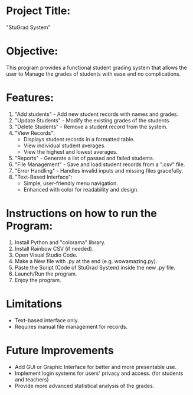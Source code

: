 # Project Title:
"StuGrad System"

# Objective:
This program provides a functional student grading system that allows the user to Manage the 
grades of students with ease and no complications.

# Features:
1. "Add students" - Add new student records with names and grades.
2. "Update Students" - Modify the existing grades of the students.
3. "Delete Students" - Remove a student record from the system.
4. "View Records":
   - Displays student records in a formatted table.
   - View individual student averages.
   - View the highest and lowest averages.
5. "Reports" - Generate a list of passed and failed students.
6. "File Management" - Save and load student records from a ".csv" file.
7. "Error Handling" - Handles invalid inputs and missing files gracefully.
8. "Text-Based Interface":
   - Simple, user-friendly menu navigation.
   - Enhanced with color for readability and design.

# Instructions on how to run the Program:
1. Install Python and "colorama" library.
2. Install Rainbow CSV (if needed).
3. Open Visual Studio Code.
4. Make a New file with .py at the end (e.g. wowamazing.py).
5. Paste the Script (Code of StuGrad System) inside the new .py file.
6. Launch/Run the program.
7. Enjoy the program.

# Limitations
- Text-based interface only.
- Requires manual file management for records.

# Future Improvements
- Add GUI or Graphic Interface for better and more presentable use.
- Implement login systems for users' privacy and access. (for students and teachers)
- Provide more advanced statistical analysis of the grades.

